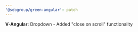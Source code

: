 ```yaml
---
'@sebgroup/green-angular': patch
---
```


**V-Angular:** Dropdown - Added "close on scroll" functionality
